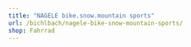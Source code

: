 ```yaml
---
title: "NAGELE bike.snow.mountain sports"
url: /bichlbach/nagele-bike-snow-mountain-sports/
shop: Fahrrad
---
```

